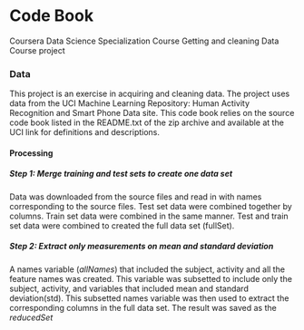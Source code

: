 # Code Book
Coursera Data Science Specialization Course 
Getting and cleaning Data
Course project

### Data
This project is an exercise in acquiring and cleaning data. The project uses data from the UCI Machine Learning Repository: Human Activity Recognition and Smart Phone Data site.
This code book relies on the source code book listed in the README.txt of the zip archive and available at the UCI link for definitions and descriptions.

#### Processing

##### Step 1: Merge training and test sets to create one data set
Data was downloaded from the source files and read in with names corresponding to the source files. Test set data were combined together by columns. Train set data were combined in the same manner. Test and train set data were combined to created the full data set (fullSet).

##### Step 2: Extract only measurements on mean and standard deviation
A names variable (*allNames*) that included the subject, activity and all the feature names was created. This variable was subsetted to include only the subject, activity, and variables that included mean and standard deviation(std). This subsetted names variable was then used to extract the corresponding columns in the full data set. The result was saved as the *reducedSet*
